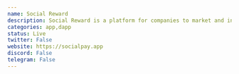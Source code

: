 ```yaml
---
name: Social Reward
description: Social Reward is a platform for companies to market and incentivise users for promoting their campaigns
categories: app,dapp
status: Live
twitter: False
website: https://socialpay.app
discord: False
telegram: False
---
```

